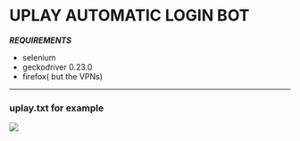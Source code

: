 # UPLAY AUTOMATIC LOGIN BOT


***REQUIREMENTS***
- selenium
- geckodriver 0.23.0
- firefox( but the VPNs)

------------
### uplay.txt for example

![](https://pandao.github.io/editor.md/examples/images/4.jpg)